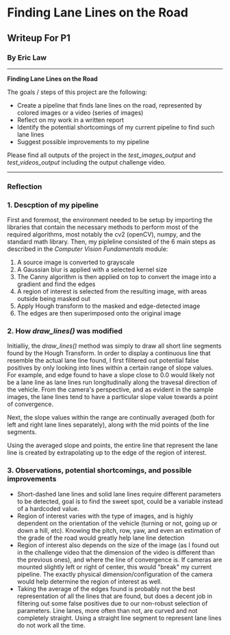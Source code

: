 # **Finding Lane Lines on the Road** 

## Writeup For P1

### By Eric Law

---

**Finding Lane Lines on the Road**

The goals / steps of this project are the following:
* Create a pipeline that finds lane lines on the road, represented by colored images or a video (series of images)
* Reflect on my work in a written report
* Identify the potential shortcomings of my current pipeline to find such lane lines
* Suggest possible improvements to my pipeline


Please find all outputs of the project in the *test_images_output* and *test_videos_output* including the output challenge video.

---

### Reflection

### 1. Descption of my pipeline

First and foremost, the environment needed to be setup by importing the libraries that contain the necessary methods to perform most of the required algorithms, most notably the cv2 (openCV), numpy, and the standard math library. Then, my pipleline consisted of the 6 main steps as described in the *Computer Vision Fundamentals* module:

1. A source image is converted to grayscale
2. A Gaussian blur is applied with a selected kernel size
3. The Canny algorithm is then applied on top to convert the image into a gradient and find the edges
4. A region of interest is selected from the resulting image, with areas outside being masked out
5. Apply Hough transform to the masked and edge-detected image
6. The edges are then superimposed onto the original image

### 2. How *draw_lines()* was modified

Initialliy, the *draw_lines()* method was simply to draw all short line segments found by the Hough Transform. In order to display a continuous line that resemble the actual lane line found, I first filitered out potential false positives by only looking into lines within a certain range of slope values. For example, and edge found to have a slope close to 0.0 would likely not be a lane line as lane lines run longitudinally along the travesal direction of the vehicle. From the camera's perspective, and as evident in the sample images, the lane lines tend to have a particular slope value towards a point of convergence. 

Next, the slope values within the range are continually averaged (both for left and right lane lines separately), along with the mid points of the line segments.

Using the averaged slope and points, the entire line that represent the lane line is created by extrapolating up to the edge of the region of interest.

### 3. Observations, potential shortcomings, and possible improvements

* Short-dashed lane lines and solid lane lines require different parameters to be detected, goal is to find the sweet spot, could be a variable instead of a hardcoded value.
* Region of interest varies with the type of images, and is highly dependent on the orientation of the vehicle (turning or not, going up or down a hill, etc). Knowing the pitch, row, yaw, and even an estimation of the grade of the road would greatly help lane line detection
* Region of interest also depends on the size of the image (as I found out in the challenge video that the dimension of the video is different than the previous ones), and where the line of convergence is. If cameras are mounted slightly left or right of center, this would "break" my current pipeline. The exactly physical dimension/configuration of the camera would help determine the region of interest as well.
* Taking the average of the edges found is probably not the best representation of all the lines that are found, but does a decent job in filtering out some false positives due to our non-robust selection of parameters. Line lanes, more often than not, are curved and not completely straight. Using a straight line segment to represent lane lines do not work all the time.
